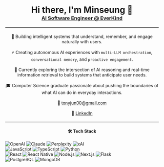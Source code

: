 <div align="center">
<h1 style="margin-bottom: 0;">Hi there, I'm Minseung 👋</h1>
<h3 style="margin-top: 0;"><a href="https://everkind.com" style="text-decoration: underline;">AI Software Engineer @ EverKind</a></h3>
<hr style="border: 0.5px solid #ccc; margin: 1.2rem 0">

🤖 Building intelligent systems that understand, remember, and engage naturally with users.
<br><br>
⚡ Creating autonomous AI experiences with `multi-LLM orchestration`, `conversational memory`, and `proactive engagement`.
<br><br>
🎯 Currently exploring the intersection of AI reasoning and real-time information retrieval to build systems that anticipate user needs.
<br><br>
🎓 Computer Science graduate passionate about pushing the boundaries of what AI can do in everyday interactions.
<br><br>
📧 [tonyjun00@gmail.com](mailto:tonyjun00@gmail.com)
<br><br>
🔗  [LinkedIn](https://www.linkedin.com/in/minseung-jeon-58ba69287/) 

<hr style="border: 0.5px solid #ccc; margin: 1.2rem 0">

<h4>🛠 Tech Stack</h4>
<div align="left" style="margin: 0.8rem 0">
  <img src="https://img.shields.io/badge/OpenAI-412991?style=flat&logo=openai&logoColor=white" alt="OpenAI">
  <img src="https://img.shields.io/badge/Claude-FF6B35?style=flat&logo=anthropic&logoColor=white" alt="Claude">
  <img src="https://img.shields.io/badge/Perplexity-1FB6FF?style=flat&logoColor=white" alt="Perplexity">
  <img src="https://img.shields.io/badge/xAI-000000?style=flat&logoColor=white" alt="xAI">
  <br>
  <img src="https://img.shields.io/badge/JavaScript-F7DF1E?style=flat&logo=javascript&logoColor=black" alt="JavaScript">
  <img src="https://img.shields.io/badge/TypeScript-3178C6?style=flat&logo=typescript&logoColor=white" alt="TypeScript">
  <img src="https://img.shields.io/badge/Python-3776AB?style=flat&logo=python&logoColor=white" alt="Python">
  <br>
  <img src="https://img.shields.io/badge/React-20232A?style=flat&logo=react&logoColor=61DAFB" alt="React">
  <img src="https://img.shields.io/badge/React_Native-61DAFB?style=flat&logo=react&logoColor=white" alt="React Native">
  <img src="https://img.shields.io/badge/Node.js-339933?style=flat&logo=nodedotjs&logoColor=white" alt="Node.js">
  <img src="https://img.shields.io/badge/Next.js-000000?style=flat&logo=nextdotjs&logoColor=white" alt="Next.js">
  <img src="https://img.shields.io/badge/Flask-000000?style=flat&logo=flask&logoColor=white" alt="Flask">
  <br>
  <img src="https://img.shields.io/badge/PostgreSQL-336791?style=flat&logo=postgresql&logoColor=white" alt="PostgreSQL">
  <img src="https://img.shields.io/badge/MongoDB-47A248?style=flat&logo=mongodb&logoColor=white" alt="MongoDB">
</div>
